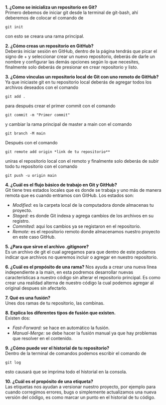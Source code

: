 **1. ¿Como se inicializa un repositorio en Git?**   
Primero debemos de iniciar git desde la terminal de git-bash, ahí deberemos de colocar el comando de 
``` 
git init
``` 
con esto se creara una rama principal.

**2. ¿Cómo creas un repositorio en GitHub?**  
Deberás iniciar sesión en GitHub, dentro de la página tendrás que picar el signo de + y seleccionar crear un nuevo repositorio, deberás de darle un nombre y configurar las demás opciones según lo que necesites, finalmente solo deberás de presionar en crear repositorio y listo.

**3. ¿Cómo vinculas un repositorio local de Git con uno remoto de GitHub?**  
Ya que iniciaste git en tu repositorio local deberás de agregar todos los archivos deseados con el comando 
```
git add .
 ``` 
 para después crear el primer commit con el comando 

```
git commit -m "Primer commit"
``` 

y cambiar la rama principal de master a main con el comando 
```
git branch -M main
``` 
Después con el comando 
```
git remote add origin *link de tu repositorio**
``` 
uniras el repositorio local con el remoto y finalmente solo deberás de subir todo tu repositorio con el comando 
``` 
git push -u origin main
``` 

**4. ¿Cuál es el flujo básico de trabajo en Git y GitHub?**  
Git tiene tres estados locales que es donde se trabaja y uno más de manera remota que es cuando entramos con GitHub.
Los estados son:  
- _Modified:_ es la carpeta local de la computadora donde almacenas tu proyecto.
- _Staged:_ es donde Git indexa y agrega cambios de los archivos en su registro.
- _Commited:_ aqui los cambios ya se registaron en el repositorio.
- _Remote:_ es el repositorio remoto donde almacenamos nuestro proyecto en este caso GitHub.

**5. ¿Para que sirve el archivo .gitignore?**  
Es un archivo de git el cual agregamos para que dentro de este podamos indicar que archivos no queremos incluir o agregar en nuestro repositorio.

**6. ¿Cuál es el propósito de una rama?**
Nos ayuda a crear una nueva línea independiente a la main, en esta podremos desarrollar nuevas características a nuestro código sin alterar el repositorio principal. Es como crear una realidad alterna de nuestro código la cual podemos agregar al original despues sin afectarlo.

**7. Qué es una fusión?**  
Unes dos ramas de tu repositorio, las combinas.

**8. Explica los diferentes tipos de fusión que existen.**  
Existen dos:
- _Fast-Forward:_ se hace en automático la fusión.
- _Manual-Merge:_ se debe hacer la fusión manual ya que hay problemas que resolver en el contenido.

**9. ¿Cómo puede ver el historial de tu repositorio?**  
Dentro de la terminal de comandos podemos escribir el comando de 
```
git log
```
esto causará que se imprima todo el historial en la consola.

**10. ¿Cuál es el propósito de una etiqueta?**  
Las etiquetas nos ayudan a versionar nuestro proyecto, por ejemplo para cuando corregimos errores, bugs o simplemente actualizamos una nueva versión del código, es como marcar un punto en el historial de tu código.